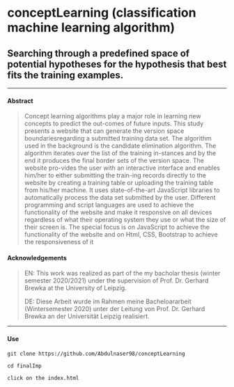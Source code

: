 conceptLearning (classification machine learning algorithm)
===
## Searching through a predefined space of potential hypotheses for the hypothesis that best fits the training examples.

___

#### Abstract

> Concept learning algorithms play a major role in learning new concepts to predict the out-comes of future inputs.  This study presents a website that can generate 
the version space boundariesregarding a submitted training data set. The algorithm used in the background is the candidate elimination algorithm. 
The algorithm iterates over the list of the training in-stances and by the end it produces the final border sets of the version space. 
The website pro-vides the user with an interactive interface and enables him/her to either submitting the train-ing records directly to the website by creating 
a training table or uploading the training table from his/her machine. It uses state-of-the-art JavaScript libraries to automatically process the data set submitted by the user. Different programming and script languages are used to achieve the functionality of the website and make it responsive on all devices regardless of what their operating system they use or what the size of their screen is. The special focus is on JavaScript to achieve the functionality of the website and on Html, CSS, Bootstrap to achieve the responsiveness of it

#### Acknowledgements
>EN: This work was realized as part of the my bacholar thesis (winter semester 2020/2021) under the supervision of Prof. Dr. Gerhard Brewka at the University of Leipzig.
>
>DE: Diese Arbeit wurde im Rahmen meine Bacheloararbeit (Wintersemester 2020) unter der Leitung von Prof. Dr. Gerhard Brewka an der Universität Leipzig realisiert.
___

#### Use

`git clone https://github.com/Abdulnaser98/conceptLearning`

`cd finalImp`

`click on the index.html`


